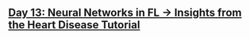 ## [Day 13: Neural Networks in FL -> Insights from the Heart Disease Tutorial](https://www.linkedin.com/pulse/day-13-neural-networks-fl-insights-from-heart-lsdpf/?trackingId=0pHqUE1JztG2%2BgHFsS1xJg%3D%3D)
